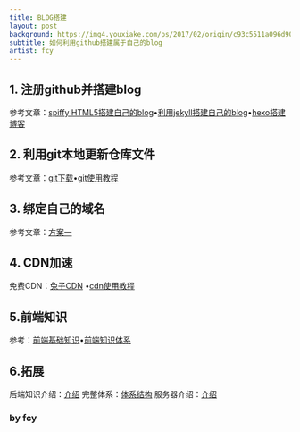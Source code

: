 ```yaml
---
title: BLOG搭建
layout: post
background: https://img4.youxiake.com/ps/2017/02/origin/c93c5511a096d90e10fc0c0d4ae20d51.jpg
subtitle: 如何利用github搭建属于自己的blog
artist: fcy
---
```




## 1. 注册github并搭建blog
参考文章：[spiffy HTML5搭建自己的blog](https://www.cnblogs.com/wxyww/p/xiaoshujiang.html "搭建")&bull;[利用jekyll搭建自己的blog](https://www.jianshu.com/p/e34978e9ff54 "方案二")&bull;[hexo搭建博客](https://www.bilibili.com/read/cv4954835 "hexo搭建博客")

## 2. 利用git本地更新仓库文件
参考文章：[git下载](https://npm.taobao.org/mirrors/git-for-windows/ "git下载")&bull;[git使用教程](https://www.cnblogs.com/liluxiang/p/9474925.html "git使用教程")

## 3. 绑定自己的域名
参考文章：[方案一](https://blog.csdn.net/junzaivip/article/details/82722112 "方案一")

## 4. CDN加速
免费CDN：[兔子CDN](http://www.tuzicdn.com "兔子CDN")  &bull;[cdn使用教程](https://blog.csdn.net/xiao9469/article/details/105151424/ "cdn使用教程")

## 5.前端知识
参考：[前端基础知识](https://blog.csdn.net/hxy19971101/article/details/93383336 "前端基础知识")&bull;[前端知识体系](https://www.cnblogs.com/sb19871023/p/3894452.html "前端知识体系")

## 6.拓展
后端知识介绍：[介绍](https://www.zhihu.com/question/24952874 "体系结构")
完整体系：[体系结构](https://www.cnblogs.com/weilingfeng/p/11200960.html "体系结构")
服务器介绍：[介绍](https://www.cnblogs.com/csnd/p/11466900.html "介绍")



### by  fcy
